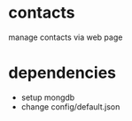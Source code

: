 # contacts #
manage contacts via web page

# dependencies #
* setup mongdb
* change config/default.json
